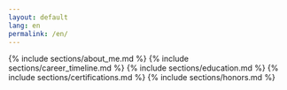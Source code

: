 ```yaml
---
layout: default
lang: en
permalink: /en/
---
```


{% include sections/about_me.md %}
{% include sections/career_timeline.md %}
{% include sections/education.md %}
{% include sections/certifications.md %}
{% include sections/honors.md %}